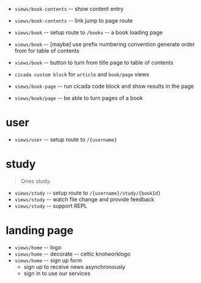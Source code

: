- `views/book-contents` -- show content entry
- `views/book-contents` -- link jump to page route

- `views/book` -- setup route to `/books` -- a book loading page

- `views/book` -- [maybe] use prefix numbering convention generate order from for table of contents
- `views/book` -- button to turn from title page to table of contents

- `cicada custom block` for `article` and `book/page` views
- `views/book-page` -- run cicada code block and show results in the page

- `views/book/page` -- be able to turn pages of a book

# user

- `views/user` -- setup route to `/{username}`

# study

> Ones study.

- `views/study` -- setup route to `/{username}/study/{bookId}`
- `views/study` -- watch file change and provide feedback
- `views/study` -- support REPL

# landing page

- `views/home` -- logo
- `views/home` -- decorate -- celtic knotworklogo
- `views/home` -- sign up form
  - sign up to receive news asynchronously
  - sign in to use our services
